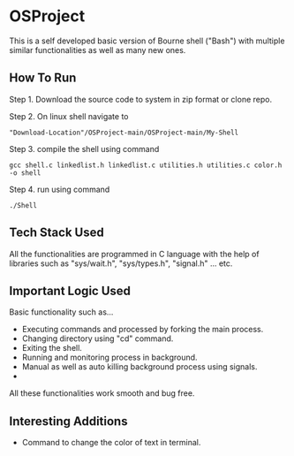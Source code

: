 # OSProject
This is a self developed basic version of Bourne shell ("Bash") with multiple similar functionalities as well as many new ones.

## How To Run
Step 1. Download the source code to system in zip format or clone repo.

Step 2. On linux shell navigate to 
```
"Download-Location"/OSProject-main/OSProject-main/My-Shell
```
Step 3. compile the shell using command 
```
gcc shell.c linkedlist.h linkedlist.c utilities.h utilities.c color.h -o shell
```
Step 4. run using command 
```
./Shell
```

## Tech Stack Used
All the functionalities are programmed in C language with the help of libraries such as "sys/wait.h", "sys/types.h", "signal.h" ... etc.

## Important Logic Used
Basic functionality such as... 
* Executing commands and processed by forking the main process.
* Changing directory using "cd" command.
* Exiting the shell.
* Running and monitoring process in background.
* Manual as well as auto killing background process using signals.
* 
All these functionalities work smooth and bug free.

## Interesting Additions
* Command to change the color of text in terminal.
